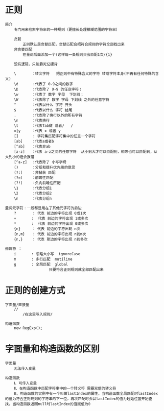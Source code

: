 # 正则
    
    简介
        专门用来检索字符串的一种规则（更擅长处理模糊范围的字符串）

        贪婪
            正则默认是贪婪匹配，贪婪匹配会把符合规则的字符全部找出来
        非贪婪匹配
            在量词后面添加一个?这样每一条规则只会匹配1次/{1}

        没有逻辑，只能靠死记硬背

        \       ：转义字符   把正则中有特殊含义的字符 转成字符本身(不再有任何特殊的含义)
        \d      ：代表了 0-9之间的数字
        \D      ：代表除了 0-9 的任意字符；
        \w      ：代表了 数字 字母  下划线；
        \W      ：代表除了 数字 字母 下划线 之外的任意字符 
        ^       ：代表以什么 字符 开头
        $       ：代表以什么 字符 结尾
        .       ：代表除了换行以外的所有字符
        \n      ：代表换行
        \t      ：代表Tab键 或者/   /
        x|y     ：代表 x 或者 y
        []      ： 字符集匹配字符集中的任意一个字符
        [ab]    ：代表a或者b
        [^ab]   ：代表非ab
        [a-z]   ：代表 a-z之间的任意字符  从小到大才可以匹配到，相等也可以匹配到，从大到小的话会报错
        [^a-z]  ：代表除了 小写字母
        ()      ：分组和提升优先级的意思
        (?:)    ：非捕获 匹配
        (?=)    ：前瞻性匹配
        (?!)    ：负向前瞻性匹配
        \1      ：代表分组1
        \2      ：代表分组2
        \n      ：代表分组n

    量词元字符：一般都是用在了其他元字符的后边 
        ?       ： 代表 前边的字符出现 0或1次
        +       :  代表 前边的字符出现 1或多次
        *       :  代表 前边的字符出现 0或多次
        {n}     ： 代表 前边的字符出现 n次
        {n,m}   ： 代表 前边的字符出现 n到m次
        {n,}    ： 代表 那边的字符出现 n到多次

    修饰符 ：
        i       : 忽略大小写  ignoreCase
        m       : 多行匹配  mutiline
        g       : 全局匹配  global
                        只要符合正则规则就全部匹配出来


# 正则的创建方式

    字面量/直接量
        //
            /在这里写入规则/

    构造函数
        new RegExp();


# 字面量和构造函数的区别

    字面量
        无法传入变量
    
    构造函数
        Ⅰ、可传入变量
        Ⅱ、在构造函数中匹配字符串中的一个转义符 需要双倍的转义符
        Ⅲ、构造函数的实例中有一个叫做lastIndex的属性，当构造函数全局匹配时lastIndex的值为符合正则规则的字符串的下一位，再次匹配时会以lastIndex的值为起始位置开始查找，当构造函数返回null时lastIndex的值赋值为0